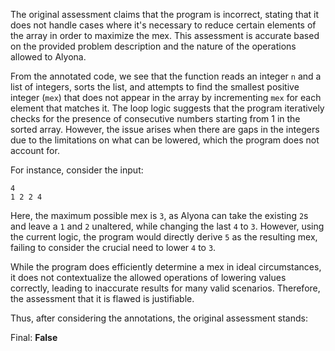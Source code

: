 The original assessment claims that the program is incorrect, stating that it does not handle cases where it's necessary to reduce certain elements of the array in order to maximize the mex. This assessment is accurate based on the provided problem description and the nature of the operations allowed to Alyona.

From the annotated code, we see that the function reads an integer `n` and a list of integers, sorts the list, and attempts to find the smallest positive integer (`mex`) that does not appear in the array by incrementing `mex` for each element that matches it. The loop logic suggests that the program iteratively checks for the presence of consecutive numbers starting from 1 in the sorted array. However, the issue arises when there are gaps in the integers due to the limitations on what can be lowered, which the program does not account for.

For instance, consider the input:
```
4
1 2 2 4
```
Here, the maximum possible mex is `3`, as Alyona can take the existing `2`s and leave a `1` and `2` unaltered, while changing the last `4` to `3`. However, using the current logic, the program would directly derive `5` as the resulting mex, failing to consider the crucial need to lower `4` to `3`.

While the program does efficiently determine a mex in ideal circumstances, it does not contextualize the allowed operations of lowering values correctly, leading to inaccurate results for many valid scenarios. Therefore, the assessment that it is flawed is justifiable.

Thus, after considering the annotations, the original assessment stands:

Final: **False**